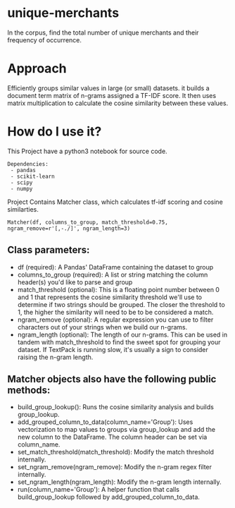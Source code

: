 # unique-merchants
In the corpus, find the total number of unique merchants and their frequency of occurrence. 


# Approach
Efficiently groups similar values in large (or small) datasets. it builds a document term matrix of n-grams assigned a TF-IDF score. It then uses matrix multiplication to calculate the cosine similarity between these values. 

# How do I use it?
This Project have a python3 notebook for source code. 
```
Dependencies:
 - pandas
 - scikit-learn
 - scipy
 - numpy
```
Project Contains Matcher class, which calculates tf-idf scoring and cosine similarties.

```
Matcher(df, columns_to_group, match_threshold=0.75, ngram_remove=r'[,-./]', ngram_length=3)
```

## Class parameters:

* df (required): A Pandas' DataFrame containing the dataset to group
* columns_to_group (required): A list or string matching the column header(s) you'd like to parse and group
* match_threshold (optional): This is a floating point number between 0 and 1 that represents the cosine similarity threshold we'll use to determine if two strings should be grouped. The closer the threshold to 1, the higher the similarity will need to be to be considered a match.
* ngram_remove (optional): A regular expression you can use to filter characters out of your strings when we build our n-grams.
* ngram_length (optional): The length of our n-grams. This can be used in tandem with match_threshold to find the sweet spot for grouping your dataset. If TextPack is running slow, it's usually a sign to consider raising the n-gram length.

## Matcher objects also have the following public methods:

* build_group_lookup(): Runs the cosine similarity analysis and builds group_lookup.
* add_grouped_column_to_data(column_name='Group'): Uses vectorization to map values to groups via group_lookup and add the new column to the DataFrame. The column header can be set via column_name.
* set_match_threshold(match_threshold): Modify the match threshold internally.
* set_ngram_remove(ngram_remove): Modify the n-gram regex filter internally.
* set_ngram_length(ngram_length): Modify the n-gram length internally.
* run(column_name='Group'): A helper function that calls build_group_lookup followed by add_grouped_column_to_data.
